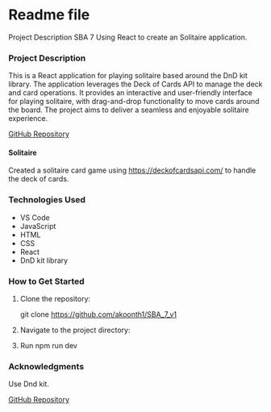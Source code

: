 





# Readme file
Project Description
SBA 7 Using React to create an Solitaire application.


### Project Description
This is a React application for playing solitaire based around the DnD kit library. The application leverages the Deck of Cards API to manage the deck and card operations. It provides an interactive and user-friendly interface for playing solitaire, with drag-and-drop functionality to move cards around the board. The project aims to deliver a seamless and enjoyable solitaire experience.


[GitHub Repository](https://github.com/akoonth1/SBA_7_v1 "GitHub SBA4")

#### Solitaire

Created a solitaire card game using https://deckofcardsapi.com/ to handle the deck of cards.


### Technologies Used
- VS Code
- JavaScript
- HTML
- CSS
- React
- DnD kit library

### How to Get Started
1. Clone the repository:

    git clone https://github.com/akoonth1/SBA_7_v1

2. Navigate to the project directory:


3. Run npm  run dev

### Acknowledgments
Use Dnd kit.


[GitHub Repository](https://github.com/akoonth1/SBA_7_v1 "GitHub SBA4")


